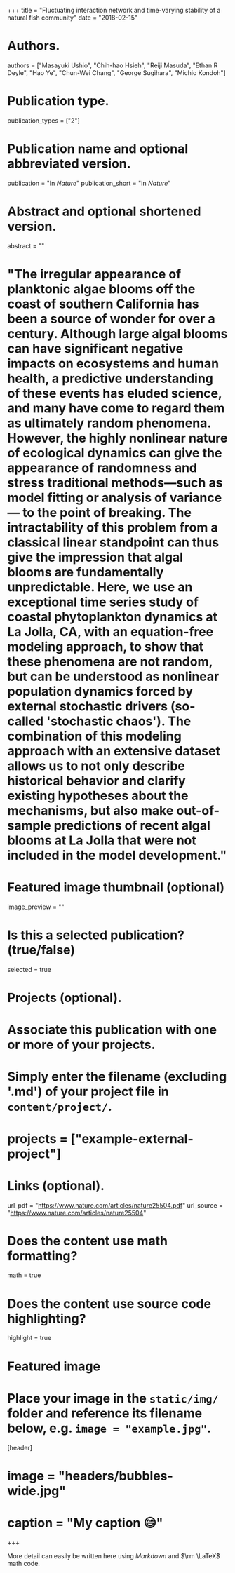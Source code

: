 +++
title = "Fluctuating interaction network and time-varying stability of a natural fish community"
date = "2018-02-15"

# Authors.
authors = ["Masayuki Ushio", "Chih-hao Hsieh", "Reiji Masuda", "Ethan R Deyle", "Hao Ye", "Chun-Wei Chang", "George Sugihara", "Michio Kondoh"]

# Publication type.
publication_types = ["2"]

# Publication name and optional abbreviated version.
publication = "In *Nature*"
publication_short = "In *Nature*"

# Abstract and optional shortened version.
abstract = ""
# "The irregular appearance of planktonic algae blooms off the coast of southern California has been a source of wonder for over a century. Although large algal blooms can have significant negative impacts on ecosystems and human health, a predictive understanding of these events has eluded science, and many have come to regard them as ultimately random phenomena. However, the highly nonlinear nature of ecological dynamics can give the appearance of randomness and stress traditional methods—such as model fitting or analysis of variance — to the point of breaking. The intractability of this problem from a classical linear standpoint can thus give the impression that algal blooms are fundamentally unpredictable. Here, we use an exceptional time series study of coastal phytoplankton dynamics at La Jolla, CA, with an equation-free modeling approach, to show that these phenomena are not random, but can be understood as nonlinear population dynamics forced by external stochastic drivers (so-called 'stochastic chaos'). The combination of this modeling approach with an extensive dataset allows us to not only describe historical behavior and clarify existing hypotheses about the mechanisms, but also make out-of-sample predictions of recent algal blooms at La Jolla that were not included in the model development."

# Featured image thumbnail (optional)
image_preview = ""

# Is this a selected publication? (true/false)
selected = true

# Projects (optional).
#   Associate this publication with one or more of your projects.
#   Simply enter the filename (excluding '.md') of your project file in `content/project/`.
# projects = ["example-external-project"]

# Links (optional).
url_pdf = "https://www.nature.com/articles/nature25504.pdf"
url_source = "https://www.nature.com/articles/nature25504"

# Does the content use math formatting?
math = true

# Does the content use source code highlighting?
highlight = true

# Featured image
# Place your image in the `static/img/` folder and reference its filename below, e.g. `image = "example.jpg"`.
[header]
# image = "headers/bubbles-wide.jpg"
# caption = "My caption :smile:"

+++

More detail can easily be written here using *Markdown* and $\rm \LaTeX$ math code.
